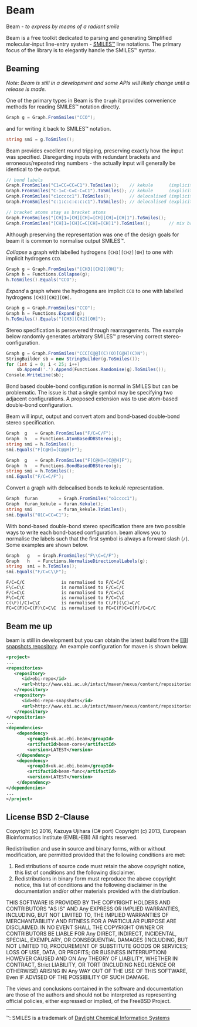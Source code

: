 # Beam

Beam - _to express by means of a radiant smile_ 

Beam is a free toolkit dedicated to parsing and generating Simplified
molecular-input line-entry system - [SMILES&trade;](http://en.wikipedia.org/wiki/Simplified_molecular-input_line-entry_system)
line notations. The primary focus of the library is to elegantly handle the
SMILES&trade; syntax.

## Beaming

*Note: Beam is still in a development and some APIs will likely change until a release is made.*

One of the primary types in Beam is the `Graph` it provides convenience
methods for reading SMILES&trade; notation directly.

```cs
Graph g = Graph.FromSmiles("CCO");
```

and for writing it back to SMILES&trade; notation.

```cs
string smi = g.ToSmiles();
```

Beam provides excellent round tripping, preserving exactly how the input was
specified. Disregarding inputs with redundant brackets and erroneous/repeated
ring numbers - the actually input will generally be identical to the output.

```cs
// bond labels
Graph.FromSmiles("C1=CC=CC=C1").ToSmiles();    // kekule      (implicit single bonds)
Graph.FromSmiles("C-1=C-C=C-C=C1").ToSmiles(); // kekule      (explicit single bonds)
Graph.FromSmiles("c1ccccc1").ToSmiles();       // delocalised (implicit aromatic bonds)
Graph.FromSmiles("c:1:c:c:c:c:c1").ToSmiles(); // delocalised (explicit aromatic bonds)

// bracket atoms stay as bracket atoms
Graph.FromSmiles("[CH]1=[CH][CH]=[CH][CH]=[CH]1").ToSmiles();
Graph.FromSmiles("[CH]1=[CH]C=C[CH]=[CH]1").ToSmiles();       // mix bracket and subset atoms
```

Although preserving the representation was one of the design goals for beam it
is common to normalise output SMILES&trade;.

_Collapse_ a graph with labelled hydrogens `[CH3][CH2][OH]` to one with implicit
hydrogens `CCO`.

```cs
Graph g = Graph.FromSmiles("[CH3][CH2][OH]");
Graph h = Functions.Collapse(g);
h.ToSmiles().Equals("CCO");
```

_Expand_ a graph where the hydrogens are implicit `CCO` to one with labelled
hydrogens `[CH3][CH2][OH]`.

```cs
Graph g = Graph.FromSmiles("CCO");
Graph h = Functions.Expand(g);
h.ToSmiles().Equals("[CH3][CH2][OH]");
```

Stereo specification is persevered through rearrangements. The example below 
randomly generates arbitrary SMILES&trade; preserving correct stereo-configuration.

```cs
Graph g = Graph.FromSmiles("CCC[C@@](C)(O)[C@H](C)N");
StringBuilder sb = new StringBuilder(g.ToSmiles());
for (int i = 0; i < 25; i++)
    sb.Append('.').Append(Functions.Randomise(g).ToSmiles());
Console.WriteLine(sb);
```

Bond based double-bond configuration is normal in SMILES but can be problematic.
The issue is that a single symbol may be specifying two adjacent configurations.
A proposed extension was to use atom-based double-bond configuration.

Beam will input, output and convert atom and bond-based double-bond stereo 
specification. 

```cs
Graph  g   = Graph.FromSmiles("F/C=C/F");
Graph  h   = Functions.AtomBasedDBStereo(g);
string smi = h.ToSmiles();
smi.Equals("F[C@H]=[C@@H]F");
```

```cs
Graph  g   = Graph.FromSmiles("F[C@H]=[C@@H]F");
Graph  h   = Functions.BondBasedDBStereo(g);
string smi = h.ToSmiles();
smi.Equals("F/C=C/F");
```

Convert a graph with delocalised bonds to kekul&eacute; representation.

```cs
Graph  furan        = Graph.FromSmiles("o1cccc1");
Graph  furan_kekule = furan.Kekule();
string smi          = furan_kekule.ToSmiles();
smi.Equals("O1C=CC=C1");
```

With bond-based double-bond stereo specification there are two possible ways to
write each bond-based configuration. beam allows you to normalise the labels such
that the first symbol is always a forward slash (`/`). Some examples are shown
below.

```cs
Graph   g   = Graph.FromSmiles("F\\C=C/F");
Graph   h   = Functions.NormaliseDirectionalLabels(g);
string  smi = h.ToSmiles();
smi.Equals("F/C=C\\F");
```

```
F/C=C/C              is normalised to F/C=C/C
F\C=C\C              is normalised to F/C=C/C
F/C=C\C              is normalised to F/C=C\C
F\C=C/C              is normalised to F/C=C\C
C(\F)(/C)=C\C        is normalised to C(/F)(\C)=C/C
FC=C(F)C=C(F)\C=C\C  is normalised to FC=C(F)C=C(F)/C=C/C
```

## Beam me up

beam is still in development but you can obtain the latest build from the [EBI snapshots repository](http://www.ebi.ac.uk/intact/maven/nexus/content/repositories/ebi-repo-snapshots/). An example configuration for maven is shown below.

```xml
<project>
...
<repositories>
   <repository>
      <id>ebi-repo</id>
      <url>http://www.ebi.ac.uk/intact/maven/nexus/content/repositories/ebi-repo/</url>
   </repository>
   <repository>
      <id>ebi-repo-snapshots</id>
      <url>http://www.ebi.ac.uk/intact/maven/nexus/content/repositories/ebi-repo-snapshots/</url>
   </repository>
</repositories>
...
<dependencies>
    <dependency>
        <groupId>uk.ac.ebi.beam</groupId>
        <artifactId>beam-core</artifactId>
        <version>LATEST</version>
    </dependency>
    <dependency>
        <groupId>uk.ac.ebi.beam</groupId>
        <artifactId>beam-func</artifactId>
        <version>LATEST</version>
    </dependency>
</dependencies>
...
</project>
```

## License BSD 2-Clause

Copyright (c) 2016, Kazuya Ujihara (C# port)
Copyright (c) 2013, European Bioinformatics Institute (EMBL-EBI)
All rights reserved.

Redistribution and use in source and binary forms, with or without modification, are permitted provided that the following conditions are met:

 1. Redistributions of source code must retain the above copyright notice, this list of conditions and the following disclaimer.
 2. Redistributions in binary form must reproduce the above copyright notice, this list of conditions and the following disclaimer in the documentation and/or other materials provided with the distribution.

THIS SOFTWARE IS PROVIDED BY THE COPYRIGHT HOLDERS AND CONTRIBUTORS "AS IS" AND Any EXPRESS OR IMPLIED WARRANTIES, INCLUDING, BUT NOT LIMITED TO, THE IMPLIED WARRANTIES OF MERCHANTABILITY AND FITNESS FOR A PARTICULAR PURPOSE ARE DISCLAIMED. IN NO EVENT SHALL THE COPYRIGHT OWNER OR CONTRIBUTORS BE LIABLE FOR Any DIRECT, INDIRECT, INCIDENTAL, SPECIAL, EXEMPLARY, OR CONSEQUENTIAL DAMAGES (INCLUDING, BUT NOT LIMITED TO, PROCUREMENT OF SUBSTITUTE GOODS OR SERVICES; LOSS OF USE, DATA, OR PROFITS; OR BUSINESS INTERRUPTION) HOWEVER CAUSED AND ON Any THEORY OF LIABILITY, WHETHER IN CONTRACT, Strict LIABILITY, OR TORT (INCLUDING NEGLIGENCE OR OTHERWISE) ARISING IN Any WAY OUT OF THE USE OF THIS SOFTWARE, Even IF ADVISED OF THE POSSIBILITY OF SUCH DAMAGE.

The views and conclusions contained in the software and documentation are those of the authors and should not be interpreted as representing official policies, either expressed or implied, of the FreeBSD Project.

---------------------------------------

&trade;: SMILES is a trademark of [Daylight Chemical Information Systems](http://daylight.com/)
